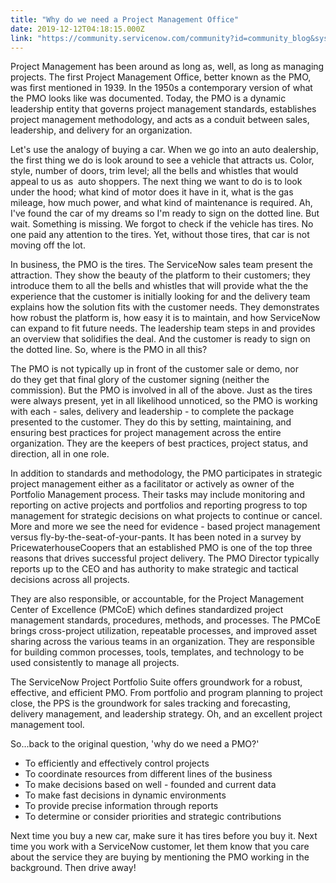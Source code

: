 ```yaml
---
title: "Why do we need a Project Management Office"
date: 2019-12-12T04:18:15.000Z
link: "https://community.servicenow.com/community?id=community_blog&sys_id=76ba08e71b210490ada243f6fe4bcb1e"
---
```

<p>Project Management has been around as long as, well, as long as managing projects. The first Project Management Office, better known as the PMO, was first mentioned in 1939. In the 1950s a contemporary version of what the PMO looks like was documented. Today, the PMO is a dynamic leadership entity that governs project management standards, establishes project management methodology, and acts as a conduit between sales, leadership, and delivery for an organization. </p>
<p>Let&#39;s use the analogy of buying a car. When we go into an auto dealership, the first thing we do is look around to see a vehicle that attracts us. Color, style, number of doors, trim level; all the bells and whistles that would appeal to us as  auto shoppers. The next thing we want to do is to look under the hood; what kind of motor does it have in it, what is the gas mileage, how much power, and what kind of maintenance is required. Ah, I&#39;ve found the car of my dreams so I&#39;m ready to sign on the dotted line. But wait. Something is missing. We forgot to check if the vehicle has tires. No one paid any attention to the tires. Yet, without those tires, that car is not moving off the lot.</p>
<p>In business, the PMO is the tires. The ServiceNow sales team present the attraction. They show the beauty of the platform to their customers; they introduce them to all the bells and whistles that will provide what the the experience that the customer is initially looking for and the delivery team explains how the solution fits with the customer needs. They demonstrates how robust the platform is, how easy it is to maintain, and how ServiceNow can expand to fit future needs. The leadership team steps in and provides an overview that solidifies the deal. And the customer is ready to sign on the dotted line. So, where is the PMO in all this?</p>
<p>The PMO is not typically up in front of the customer sale or demo, nor do they get that final glory of the customer signing (neither the commission). But the PMO is involved in all of the above. Just as the tires were always present, yet in all likelihood unnoticed, so the PMO is working with each - sales, delivery and leadership - to complete the package presented to the customer. They do this by setting, maintaining, and ensuring best practices for project management across the entire organization. They are the keepers of best practices, project status, and direction, all in one role. </p>
<p>In addition to standards and methodology, the PMO participates in strategic project management either as a facilitator or actively as owner of the Portfolio Management process. Their tasks may include monitoring and reporting on active projects and portfolios and reporting progress to top management for strategic decisions on what projects to continue or cancel. More and more we see the need for evidence - based project management versus fly-by-the-seat-of-your-pants. It has been noted in a survey by PricewaterhouseCoopers that an established PMO is one of the top three reasons that drives successful project delivery. The PMO Director typically reports up to the CEO and has authority to make strategic and tactical decisions across all projects. </p>
<p>They are also responsible, or accountable, for the Project Management Center of Excellence (PMCoE) which defines standardized project management standards, procedures, methods, and processes. The PMCoE brings cross-project utilization, repeatable processes, and improved asset sharing across the various teams in an organization. They are responsible for building common processes, tools, templates, and technology to be used consistently to manage all projects. </p>
<p>The ServiceNow Project Portfolio Suite offers groundwork for a robust, effective, and efficient PMO. From portfolio and program planning to project close, the PPS is the groundwork for sales tracking and forecasting, delivery management, and leadership strategy. Oh, and an excellent project management tool. </p>
<p>So...back to the original question, &#39;why do we need a PMO?&#39; </p>
<ul><li>To efficiently and effectively control projects</li><li>To coordinate resources from different lines of the business</li><li>To make decisions based on well - founded and current data</li><li>To make fast decisions in dynamic environments</li><li>To provide precise information through reports</li><li>To determine or consider priorities and strategic contributions</li></ul>
<p>Next time you buy a new car, make sure it has tires before you buy it. Next time you work with a ServiceNow customer, let them know that you care about the service they are buying by mentioning the PMO working in the background. Then drive away!</p>